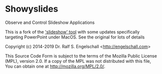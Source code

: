 Showyslides
=========

Observe and Control Slideshow Applications

This is a fork of the ['slideshow' tool](https://github.com/rse/slideshow) with some updates specifically targeting PowerPoint under MacOS. See the original for lots of details

Copyright (c) 2014-2019 Dr. Ralf S. Engelschall &lt;http://engelschall.com&gt;

This Source Code Form is subject to the terms of the Mozilla Public
License (MPL), version 2.0. If a copy of the MPL was not distributed
with this file, You can obtain one at http://mozilla.org/MPL/2.0/.
